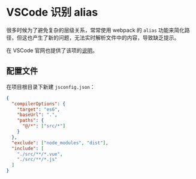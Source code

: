 # VSCode 识别 alias

很多时候为了避免复杂的层级关系，常常使用 webpack 的 `alias` 功能来简化路径，但这也产生了新的问题，无法实时解析文件中的内容，导致缺乏提示。

在 VSCode 官网也提供了该项的[说明](https://code.visualstudio.com/docs/languages/javascript#_javascript-projects-jsconfigjson)。



## 配置文件

在项目根目录下新建 `jsconfig.json`：

```json
{
  "compilerOptions": {
    "target": "es6",
    "baseUrl": ".",
    "paths": {
      "@/*": ["src/*"]
    }
  },
  "exclude": ["node_modules", "dist"],
  "include": [
    "./src/**/*.vue",
    "./src/**/*.js"
  ]
}
```

